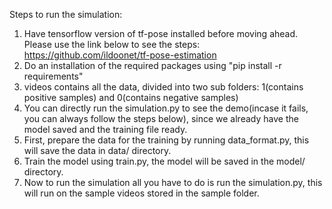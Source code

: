 Steps to run the simulation:
1. Have tensorflow version of tf-pose installed before moving ahead. Please use the link below to see the steps: https://github.com/ildoonet/tf-pose-estimation
2. Do an installation of the required packages using "pip install -r requirements"
3. videos contains all the data, divided into two sub folders: 1(contains positive samples) and 0(contains negative samples)
4. You can directly run the simulation.py to see the demo(incase it fails, you can always follow the steps below), since we already have the model saved and the training file ready.
5. First, prepare the data for the training by running data_format.py, this will save the data in data/ directory.
6. Train the model using train.py, the model will be saved in the model/ directory.
7. Now to run the simulation all you have to do is run the simulation.py, this will run on the sample videos stored in the sample folder.
